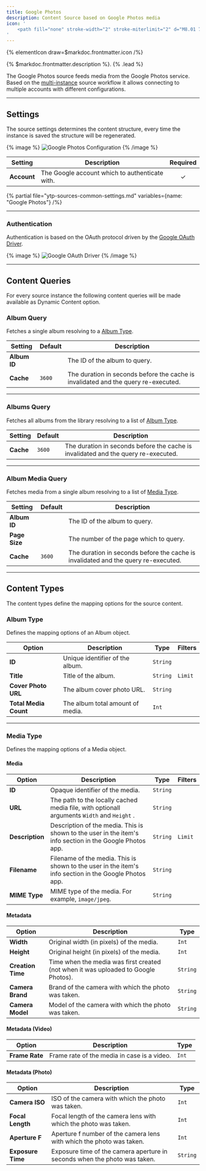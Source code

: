 ```yaml
---
title: Google Photos
description: Content Source based on Google Photos media
icon: '
    <path fill="none" stroke-width="2" stroke-miterlimit="2" d="M8.01 7.376A6.99 6.99 0 0 1 15 14.365V15H1.656a.635.635 0 0 1-.635-.635 6.99 6.99 0 0 1 6.99-6.99ZM22.624 8.01A6.99 6.99 0 0 1 15.635 15H15V1.656c0-.35.284-.635.635-.635a6.99 6.99 0 0 1 6.99 6.99ZM21.99 22.624A6.99 6.99 0 0 1 15 15.635V15h13.344c.35 0 .635.284.635.635a6.99 6.99 0 0 1-6.99 6.99ZM7.376 21.99A6.99 6.99 0 0 1 14.365 15H15v13.344c0 .35-.284.635-.635.635a6.99 6.99 0 0 1-6.99-6.99Z"/>
'
---
```


{% elementIcon draw=$markdoc.frontmatter.icon /%}

{% $markdoc.frontmatter.description %}. {% .lead %}

The Google Photos source feeds media from the Google Photos service. Based on the [multi-instance](/essentials-for-yootheme-pro/addons/sources/multi-instance-sources/) source workflow it allows connecting to multiple accounts with different configurations.

---

## Settings

The source settings determines the content structure, every time the instance is saved the structure will be regenerated.

{% image %}
![Google Photos Configuration](/assets/ytp/sources/google-photos-config.webp)
{% /image %}

| Setting | Description | Required |
| ------- | ----------- | :------: |
| **Account** | The Google account which to authenticate with. | &#x2713; |

{% partial file="ytp-sources-common-settings.md" variables={name: "Google Photos"} /%}

---

### Authentication

Authentication is based on the OAuth protocol driven by the [Google OAuth Driver](/essentials-for-yootheme-pro/auth/drivers/google-oauth).

{% image %}
![Google OAuth Driver](/assets/ytp/auths/driver-google-oauth.webp)
{% /image %}

---

## Content Queries

For every source instance the following content queries will be made available as Dynamic Content option.

### Album Query

Fetches a single album resolving to a [Album Type](#album-type).

| Setting | Default | Description |
| ------- | ------- | ----------- |
| **Album ID** | |  The ID of the album to query. | &#x2713; |
| **Cache** | `3600` | The duration in seconds before the cache is invalidated and the query re-executed. |

---

### Albums Query

Fetches all albums from the library resolving to a list of [Album Type](#album-type).

| Setting | Default | Description |
| ------- | ------- | ----------- |
| **Cache** | `3600` | The duration in seconds before the cache is invalidated and the query re-executed. |

---

### Album Media Query

Fetches media from a single album resolving to a list of [Media Type](#media-type).

| Setting | Default | Description |
| ------- | ------- | ----------- |
| **Album ID** | |  The ID of the album to query. | &#x2713; |
| **Page Size** | |  The number of the page which to query. | &#x2713; |
| **Cache** | `3600` | The duration in seconds before the cache is invalidated and the query re-executed. |

---

## Content Types

The content types define the mapping options for the source content.

### Album Type

Defines the mapping options of an Album object.

| Option | Description | Type | Filters |
| ------ | ----------- | ---- | ------- |
| **ID** | Unique identifier of the album. | `String` |
| **Title** | Title of the album. | `String` | `Limit` |
| **Cover Photo URL** | The album cover photo URL. | `String` |
| **Total Media Count** | The album total amount of media. | `Int` |

---

### Media Type

Defines the mapping options of a Media object.

#### Media

| Option | Description | Type | Filters |
| ------ | ----------- | ---- | ------- |
| **ID** | Opaque identifier of the media. | `String` |
| **URL** | The path to the locally cached media file, with optionall arguments `Width` and `Height` . | `String` |
| **Description** | Description of the media. This is shown to the user in the item's info section in the Google Photos app. | `String` | `Limit` |
| **Filename** | Filename of the media. This is shown to the user in the item's info section in the Google Photos app. | `String` |
| **MIME Type** | MIME type of the media. For example, `image/jpeg`. | `String` |

#### Metadata

| Option | Description | Type |
| ------ | ----------- | ---- |
| **Width** | Original width (in pixels) of the media. | `Int` |
| **Height** | Original height (in pixels) of the media. | `Int` |
| **Creation Time** | Time when the media was first created (not when it was uploaded to Google Photos). | `String` |
| **Camera Brand** | Brand of the camera with which the photo was taken. | `String` |
| **Camera Model** | Model of the camera with which the photo was taken. | `String` |

#### Metadata (Video)

| Option | Description | Type |
| ------ | ----------- | ---- |
| **Frame Rate** | Frame rate of the media in case is a video. | `Int` |

#### Metadata (Photo)

| Option | Description | Type |
| ------ | ----------- | ---- |
| **Camera ISO** | ISO of the camera with which the photo was taken. | `Int` |
| **Focal Length** | Focal length of the camera lens with which the photo was taken. | `Int` |
| **Aperture F** | Aperture f number of the camera lens with which the photo was taken. | `Int` |
| **Exposure Time** | Exposure time of the camera aperture in seconds when the photo was taken. | `String` |
